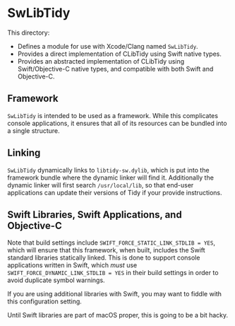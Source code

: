 # SwLibTidy

This directory:

- Defines a module for use with Xcode/Clang named `SwLibTidy`.
- Provides a direct implementation of CLibTidy using Swift native types.
- Provides an abstracted implementation of CLibTidy using Swift/Objective-C
  native types, and compatible with both Swift and Objective-C.


## Framework

`SwLibTidy` is intended to be used as a framework. While this complicates
console applications, it ensures that all of its resources can be bundled into
a single structure.

## Linking

`SwLibTidy` dynamically links to `libtidy-sw.dylib`, which is put into the
framework bundle where the dynamic linker will find it. Additionally the dynamic
linker will first search `/usr/local/lib`, so that end-user applications can
update their versions of Tidy if your provide instructions.

## Swift Libraries, Swift Applications, and Objective-C

Note that build settings include `SWIFT_FORCE_STATIC_LINK_STDLIB = YES`, which
will ensure that this framework, when built, includes the Swift standard
libraries statically linked. This is done to support console applications
written in Swift, which *must* use `SWIFT_FORCE_DYNAMIC_LINK_STDLIB = YES`
in their build settings in order to avoid duplicate symbol warnings.

If you are using additional libraries with Swift, you may want to fiddle with
this configuration setting.

Until Swift libraries are part of macOS proper, this is going to be a bit
hacky.
